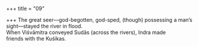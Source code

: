 +++
title = "09"

+++
The great seer—god-begotten, god-sped, (though) possessing a man’s  sight—stayed the river in flood.  
When Viśvāmitra conveyed Sudās (across the rivers), Indra made  
friends with the Kuśikas.  